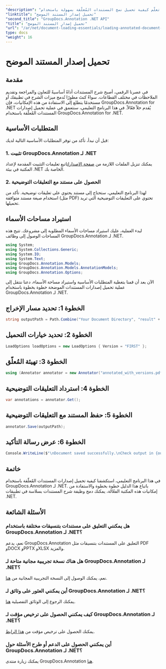 ```yaml
---
"description": "تعلّم كيفية تحميل نسخ المستندات المُعلّقة بسهولة باستخدام GroupDocs.Annotation لـ .NET. بسّط عمليات التعاون والمراجعة."
"linktitle": "تحميل إصدار المستند الموضح"
"second_title": "GroupDocs.Annotation .NET API"
"title": "تحميل إصدار المستند الموضح"
"url": "/ar/net/document-loading-essentials/loading-annotated-document-version/"
type: docs
"weight": 16
---
```


# تحميل إصدار المستند الموضح

## مقدمة
في عصرنا الرقمي، أصبح شرح المستندات أداةً أساسيةً للتعاون والمراجعة وتقديم الملاحظات في مختلف القطاعات. سواءً كنتَ مطورًا تُدمج ميزات الشرح في تطبيقك أو مستخدمًا يتطلع إلى الاستفادة من هذه الإمكانيات، فإن GroupDocs.Annotation for .NET يُقدم حلاً فعّالاً. في هذا البرنامج التعليمي، سنتعمق في عملية تحميل إصدارات المستندات المُعلّقة باستخدام GroupDocs.Annotation for .NET.
## المتطلبات الأساسية
قبل أن نبدأ، تأكد من توفر المتطلبات الأساسية التالية لديك:
### 1. تثبيت GroupDocs.Annotation لـ .NET
يمكنك تنزيل الملفات اللازمة من [صفحة الإصدارات](https://releases.groupdocs.com/annotation/net/)اتبع تعليمات التثبيت المقدمة لإعداد المكتبة في بيئة .NET الخاصة بك.
### 2. الحصول على مستند مع التعليقات التوضيحية
لهذا البرنامج التعليمي، ستحتاج إلى مستند يحتوي على تعليقات توضيحية. تأكد من استخدام صيغة مستند متوافقة (مثل PDF) تحتوي على التعليقات التوضيحية التي تريد تحميلها.

## استيراد مساحات الأسماء
لبدء العملية، عليك استيراد مساحات الأسماء المطلوبة إلى مشروعك. تتيح هذه المساحات الوصول إلى وظائف GroupDocs.Annotation لـ .NET.

```csharp
using System;
using System.Collections.Generic;
using System.IO;
using System.Text;
using GroupDocs.Annotation.Models;
using GroupDocs.Annotation.Models.AnnotationModels;
using GroupDocs.Annotation.Options;
```


الآن بعد أن قمنا بتغطية المتطلبات الأساسية واستيراد مساحة الأسماء، دعنا ننتقل إلى عملية تحميل إصدارات المستندات الموضحة خطوة بخطوة باستخدام GroupDocs.Annotation لـ .NET.
## الخطوة 1: تحديد مسار الإخراج
```csharp
string outputPath = Path.Combine("Your Document Directory", "result" + Path.GetExtension("input.pdf"));
```
## الخطوة 2: تحديد خيارات التحميل
```csharp
LoadOptions loadOptions = new LoadOptions { Version = "FIRST" };
```
## الخطوة 3: تهيئة المُعلّق
```csharp
using (Annotator annotator = new Annotator("annotated_with_versions.pdf", loadOptions))
```
## الخطوة 4: استرداد التعليقات التوضيحية
```csharp
var annotations = annotator.Get();
```
## الخطوة 5: حفظ المستند مع التعليقات التوضيحية
```csharp
annotator.Save(outputPath);
```
## الخطوة 6: عرض رسالة التأكيد
```csharp
Console.WriteLine($"\nDocument saved successfully.\nCheck output in {outputPath}.");
```

## خاتمة
في هذا البرنامج التعليمي، استكشفنا كيفية تحميل إصدارات المستندات المُعلّقة باستخدام GroupDocs.Annotation لـ .NET. باتباع هذا الدليل خطوة بخطوة والاستفادة من إمكانيات هذه المكتبة الفعّالة، يمكنك دمج وظيفة شرح المستندات بسلاسة في تطبيقات .NET.
## الأسئلة الشائعة
### هل يمكنني التعليق على مستندات بتنسيقات مختلفة باستخدام GroupDocs.Annotation لـ .NET؟
نعم، يدعم GroupDocs.Annotation التعليق على المستندات بتنسيقات مثل PDF وDOCX وPPTX وXLSX والمزيد.
### هل هناك نسخة تجريبية مجانية متاحة لـ GroupDocs.Annotation لـ .NET؟
نعم، يمكنك الوصول إلى النسخة التجريبية المجانية من [هنا](https://releases.groupdocs.com/).
### أين يمكنني العثور على وثائق لـ GroupDocs.Annotation لـ .NET؟
يمكنك الرجوع إلى الوثائق التفصيلية [هنا](https://tutorials.groupdocs.com/annotation/net/).
### كيف يمكنني الحصول على ترخيص مؤقت لـ GroupDocs.Annotation لـ .NET؟
يمكنك الحصول على ترخيص مؤقت من [هذا الرابط](https://purchase.groupdocs.com/temporary-license/).
### أين يمكنني الحصول على الدعم أو طرح الأسئلة حول GroupDocs.Annotation لـ .NET؟
يمكنك زيارة منتدى GroupDocs.Annotation [هنا](https://forum.groupdocs.com/c/annotation/10).
